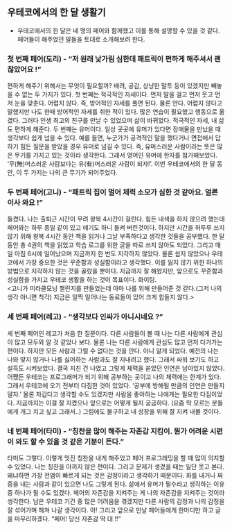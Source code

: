 ## 우테코에서의 한 달 생활기

- 우테코에서의 한 달은 네 명의 페어와 함께했고 이를 통해 설명할 수 있을 것 같다. 페어들이 해주었던 말들을 토대로 소개해보려 한다.

### 첫 번째 페어(도리) - “저 원래 낯가림 심한데 패트릭이 편하게 해주셔서 괜찮았어요 !”

편하게 해주기 위해서는 무엇이 필요할까? 배려, 공감, 상냥한 말투 등이 있겠지만 빼놓을 수 없는 두 가지가 있다. 첫 번째는 적극적인 자세이다. 먼저 말을 걸고 먼저 웃고 먼저 눈을 맞춘다. 어렵지 않다. 즉, 방어적인 자세를 풀면 된다. 물론 안다. 어렵지 않다고 말했지만 나도 한때 방어적인 자세를 취한 적이 있다. 많은 연습이 필요했고 행동으로 옮겼다. 그러다 인생 최고의 친구를 만날 수 있었으며 삶이 바뀌었다. 적극적인 자세, 내 삶도 편하게 해준다. 두 번째는 유머이다. 일상 곳곳에 유머가 있다면 장애물을 만났을 때 생각보다 쉽게 넘을 수 있다. 예를 들면, 누군가가 공격적인 말을 했다거나 면접에서 답하기 힘든 질문을 받았을 경우 유머로 넘길 수 있다. 즉, 유머스러운 사람이라는 뜻은 많은 무기를 가지고 있는 것이라 생각한다. 그래서 영어인 유머에 한자를 첨가해보았다. ‘무(無)머스러운 사람보다는 유(有)머스러운 사람이 되자!’. 이번 우테코에서의 한 달 동안, 이 두 가지는 나의 큰 무기가 되어주었다.

### 두 번째 페어(고니) - “패트릭 집이 멀어 체력 소모가 심한 것 같아요. 얼른 이사 와요 !”

들켰다. 나는 출퇴근 시간이 무려 왕복 4시간이 걸린다. 힘든 내색을 하지 않으려 했는데 페어와는 하루 종일 같이 있고 얘기도 하니 들켜 버린것이다. 하지만 시간을 허투루 쓰지 않기 위해 왕복 4시간 동안 책을 읽거나 그날 부족하다고 생각한 것들을 공부했다. 한 달 동안 총 4권의 책을 읽었고 학습 로그를 위한 글을 따로 쓰지 않아도 되었다. 그리고 매일 아침 6시에 일어났으며 지금까지 한 번도 지각하지 않았다. 물론 쉽지 않았으나 우테코에서 가장 중요한 것은 꾸준함과 성실함이라고 생각했다. 이를 잃지 않기 위한 하나의 방법으로 지각하지 않는 것을 골랐을 뿐이다. 지금까지 잘 해왔지만, 앞으로도 꾸준함과 성실함을 가지고 우테코 생활을 하는 것이 목표이다. 화이팅.
<br><고니가 미라클모닝 챌린지를 만들었는데 아마 나를 위해 만들어준 것 같다.(그저 나의 생각 아니면 착각) 지금은 일찍 일어나는 동료들이 있어 크게 힘들지 않다.>

### 세 번째 페어(레고) - “생각보다 인싸가 아니시네요 ?”

세 번째 페어인 레고가 처음 한 질문이다. 다른 사람들이 볼 때 나는 다른 사람에게 관심이 많고 모두와 알 것 같았나 보다. 물론 나는 다른 사람에게 관심도 많고 먼저 다가가는 편이다. 하지만 모든 사람과 그럴 수 없다는 것을 안다. 아니 알게 되었다. 예전의 나는 나와 맞지 않거나 나를 싫어하는 사람과도 잘 지내려고 했다. 그래서 싸워 보기도 하고 설득도 시켜보았다. 결국 지친 건 나였고 그렇게 체력을 쏟았던 인연은 남아있지 않았다. 어쨌든 우테코는 프로그래머가 되기 위해 공부하는 곳이고 나의 체력에는 한계가 있다. 그래서 우테코에 오기 전부터 다짐한 것이 있었다. ‘공부에 방해될 만큼의 인연은 만들지 말자.’ 물론 차갑다고 생각할 수도 있겠지만 사람을 좋아하는 나에게는 필요한 다짐이었다. 지금까지는 이걸 잘 지켰으나 앞으로는 어떻게 될지 궁금하다. (요즘 막 모르는 분들에게 개그 치고 싶고 그래서..) 그럼에도 불구하고 내 성장을 위해 잘 지켜 내볼 것이다.

### 네 번째 페어(타미) - “칭찬을 많이 해주는 자존감 지킴이. 뭔가 어려운 시련이 와도 할 수 있을 것 같은 기분이 든다.”

타미도 그렇다. 이렇게 멋진 칭찬을 내게 해주었고 페어 프로그래밍을 할 때 많이 의지할 수 있었다. 나는 칭찬을 아끼지 않은 편이다. 그리고 문제가 생겼을 때는 일단 웃고 본다. 왜냐하면 가장 전염이 빠르게 되는 것은 감정이라고 생각하기 때문이다. 화를 내거나 짜증을 내는 사람과 같이 있으면 나도 그렇게 된다. 삶에서 유머가 필수라고 생각하는 이유 중 하나가 될 수도 있겠다. 페어의 자존감을 지켜주는 게 나의 자존감을 지켜주는 것이라 생각한다. 남은 우테코 기간 중 많은 어려움을 겪겠지만 다른 사람의 감정과 나의 감정을 잘 섞어가며 헤쳐 나갈 생각이다. 아! 그리고 앞으로 만날 페어들에게 한마디만 하고 글을 마무리하겠다. “페어! 당신 자존감 딱 대 !!”
